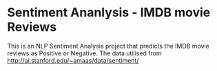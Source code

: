 # Sentiment Ananlysis - IMDB movie Reviews
This is an NLP Sentiment Analysis project that predicts the IMDB movie reviews as Positive or Negative. The data utilised from http://ai.stanford.edu/~amaas/data/sentiment/
